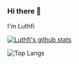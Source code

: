 ### Hi there 👋

I'm Luthfi

[![Luthfi's github stats](https://github-readme-stats.vercel.app/api?username=jennndol)](https://github.com/anuraghazra/github-readme-stats)

![Top Langs](https://github-readme-stats.vercel.app/api/top-langs/?username=jennndol&hide=TeX&layout=compact)
